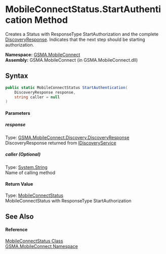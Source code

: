 MobileConnectStatus.StartAuthentication Method
==============================================
Creates a Status with ResponseType StartAuthorization and the complete [DiscoveryResponse][1]. Indicates that the next step should be starting authorization.

**Namespace:** [GSMA.MobileConnect][2]  
**Assembly:** GSMA.MobileConnect (in GSMA.MobileConnect.dll)

Syntax
------

```csharp
public static MobileConnectStatus StartAuthentication(
	DiscoveryResponse response,
	string caller = null
)
```

#### Parameters

##### *response*
Type: [GSMA.MobileConnect.Discovery.DiscoveryResponse][3]  
DiscoveryResponse returned from [IDiscoveryService][4]

##### *caller* (Optional)
Type: [System.String][5]  
Name of calling method

#### Return Value
Type: [MobileConnectStatus][6]  
MobileConnectStatus with ResponseType StartAuthorization

See Also
--------

#### Reference
[MobileConnectStatus Class][6]  
[GSMA.MobileConnect Namespace][2]  

[1]: DiscoveryResponse.md
[2]: ../README.md
[3]: ../../GSMA.MobileConnect.Discovery/DiscoveryResponse/README.md
[4]: ../../GSMA.MobileConnect.Discovery/IDiscoveryService/README.md
[5]: http://msdn.microsoft.com/en-us/library/s1wwdcbf
[6]: README.md
[7]: ../../_icons/Help.png
